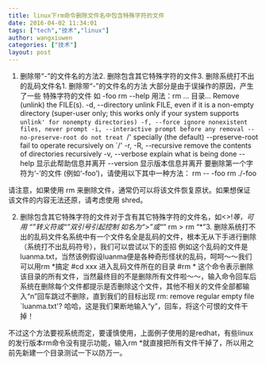 ```yaml
---
title: linux下rm命令删除文件名中包含特殊字符的文件
date: 2016-04-02 11:34:01
tags: ["tech","技术","linux"]
author: wangxiuwen
categories: ["技术"]
layout: post
---
```


1. 删除带“-”的文件名的方法2. 删除包含其它特殊字符的文件3. 删除系统打不出的乱码文件名1. 删除带“-”的文件名的方法
大部分是由于误操作的原因，产生了一些 特殊字符的文件 如 -foo
rm --help
用法：rm ... 目录...
Remove (unlink) the FILE(s).
-d, --directory unlink FILE, even if it is a non-empty directory
(super-user only; this works only if your system
supports `unlink' for nonempty directories)
-f, --force ignore nonexistent files, never prompt
-i, --interactive prompt before any removal
--no-preserve-root do not treat `/' specially (the default)
--preserve-root fail to operate recursively on `/'
-r, -R, --recursive remove the contents of directories recursively
-v, --verbose explain what is being done
--help 显示此帮助信息并离开
--version 显示版本信息并离开
要删除第一个字符为‘-’的文件 (例如‘-foo’)，请使用以下其中一种方法：
rm -- -foo
rm ./-foo

请注意，如果使用 rm 来删除文件，通常仍可以将该文件恢复原状。如果想保证
该文件的内容无法还原，请考虑使用 shred。

2. 删除包含其它特殊字符的文件对于含有其它特殊字符的文件名，如<>!*等，可用
“”转义符或“”双引号引起控制
如名为“>”或“*”
rm >
rm “*”3. 删除系统打不出的乱码文件名系统中有一个文件名全是乱码的文件，根本无从下手进行删除（系统打不出乱码符号），我们可以尝试以下的歪招
例如这个乱码的文件是luanma.txt，当然该例假设luanma便是各种奇形怪状的乱码，呵呵～～我们可以用rm *搞定
#cd xxx
进入乱码文件所在的目录
#rm *
这个命令表示删除该目录的所有文件，当然最终目的不是删除所有文件啦～～，输入命令回车后系统在删除每个文件都提示是否删除这个文件，其他不相关的文件全部都输入“n”回车跳过不删除，直到我们的目标出现
rm: remove regular empty file `luanma.txt'?
哈哈，这是我们果断地输入“y”，回车，将这个可恨的文件干掉！

不过这个方法要视系统而定，要谨慎使用，上面例子使用的是redhat，有些linux的发行版本rm命令没有提示功能，输入rm *就直接把所有文件干掉了，所以用之前先新建一个目录测试一下以防万一。



